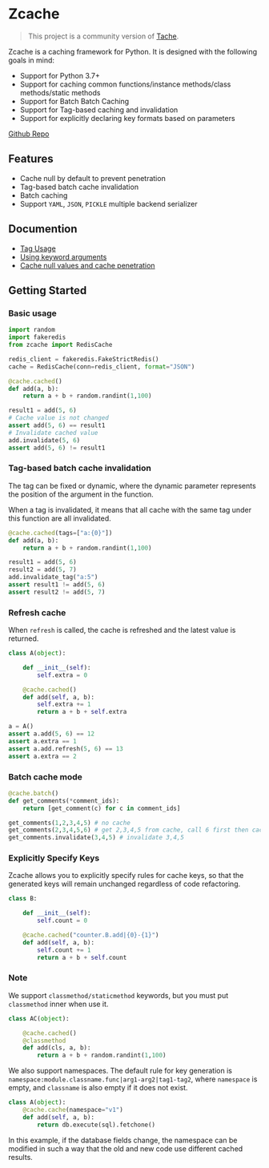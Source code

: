 # Zcache

<!-- [![Pypi Status](https://img.shields.io/pypi/v/zcache.svg)](https://pypi.python.org/pypi/zcache) -->

> This project is a community version of [Tache](https://github.com/zhihu/tache).

Zcache is a caching framework for Python. It is designed with the following goals in mind:

* Support for Python 3.7+
* Support for caching common functions/instance methods/class methods/static methods
* Support for Batch Batch Caching
* Support for Tag-based caching and invalidation
* Support for explicitly declaring key formats based on parameters

[Github Repo](https://github.com/alviezhang/zcache)

## Features

* Cache null by default to prevent penetration
* Tag-based batch cache invalidation
* Batch caching
* Support `YAML`, `JSON`, `PICKLE` multiple backend serializer

## Documention

* [Tag Usage](docs/advance_tag.md)
* [Using keyword arguments](docs/use_kwargs.md)
* [Cache null values and cache penetration](docs/cache_null_and_miss.md)

## Getting Started

### Basic usage

```python
import random
import fakeredis
from zcache import RedisCache

redis_client = fakeredis.FakeStrictRedis()
cache = RedisCache(conn=redis_client, format="JSON")

@cache.cached()
def add(a, b):
    return a + b + random.randint(1,100)

result1 = add(5, 6)
# Cache value is not changed
assert add(5, 6) == result1
# Invalidate cached value
add.invalidate(5, 6)
assert add(5, 6) != result1
```

### Tag-based batch cache invalidation

The tag can be fixed or dynamic, where the dynamic parameter represents the position
of the argument in the function.

When a tag is invalidated, it means that all cache with the same tag under this function
are all invalidated.

```python
@cache.cached(tags=["a:{0}"])
def add(a, b):
    return a + b + random.randint(1,100)

result1 = add(5, 6) 
result2 = add(5, 7)
add.invalidate_tag("a:5")
assert result1 != add(5, 6) 
assert result2 != add(5, 7)
```

### Refresh cache

When `refresh` is called, the cache is refreshed and the latest value is returned.

```python
class A(object):

    def __init__(self):
        self.extra = 0

    @cache.cached()
    def add(self, a, b):
        self.extra += 1
        return a + b + self.extra

a = A()
assert a.add(5, 6) == 12
assert a.extra == 1
assert a.add.refresh(5, 6) == 13
assert a.extra == 2
```

### Batch cache mode

```python
@cache.batch()
def get_comments(*comment_ids):
    return [get_comment(c) for c in comment_ids]

get_comments(1,2,3,4,5) # no cache
get_comments(2,3,4,5,6) # get 2,3,4,5 from cache, call 6 first then cache
get_comments.invalidate(3,4,5) # invalidate 3,4,5
```

### Explicitly Specify Keys

Zcache allows you to explicitly specify rules for cache keys, so that the generated keys will remain unchanged regardless of code refactoring.

```python
class B:

    def __init__(self):
        self.count = 0

    @cache.cached("counter.B.add|{0}-{1}")
    def add(self, a, b):
        self.count += 1
        return a + b + self.count
```

### Note

We support `classmethod/staticmethod` keywords, but you must put `classmethod` inner when use it.

```python
class AC(object):

    @cache.cached()
    @classmethod
    def add(cls, a, b):
        return a + b + random.randint(1,100)
```

We also support namespaces. The default rule for key generation is `namespace:module.classname.func|arg1-arg2|tag1-tag2`, where `namespace` is empty, and `classname` is also empty if it does not exist.

```python
class A(object):
    @cache.cache(namespace="v1")
    def add(self, a, b):
        return db.execute(sql).fetchone()
```

In this example, if the database fields change, the namespace can be modified in such a way that the old and new code use different cached results.
